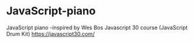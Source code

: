 # JavaScript-piano
JavaScript piano 
-inspired by Wes Bos Javascript 30 course (JavaScript Drum Kit) https://javascript30.com/
